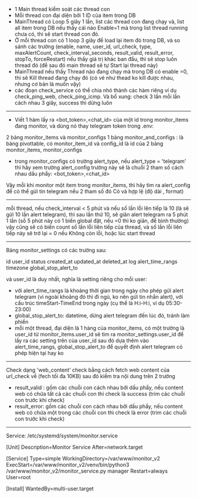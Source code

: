 - 1 Main thread kiểm soát các thread con
- Mỗi thread con đại diện bởi 1 ID của item trong DB
- MainThread có Loop 5 giây 1 lần, list các thread con đang chạy và, list all item trong DB nếu thấy cái nào Enable=1 mà trong list thread running chưa có, thì sẽ start thread con đó.
- Ở mỗi thread con có 1 loop 3 giây để load lại item đó trong DB, và so sánh các trường (enable, name, user_id, url_check, type, maxAlertCount, check_interval_seconds, result_valid, result_error, stopTo, forceRestart)  nếu thấy giá trị khác ban đầu, thì sẽ stop luôn thread đó (để sau đó main thread sẽ tự Start lại thread này)
- MainThread nếu thấy Thread nào đang chạy mà trong DB có enable =0, thì sẽ Kill thread đang chạy đó (có vẻ như thead ko kill được nhau, nhưng cơ bản là muốn vậy)
- các đoạn check_service có thể chia nhỏ thành các hàm riêng
ví dụ check_ping_web, check_ping_icmp. Và bổ xung: check 3 lần mỗi lần cách nhau 3 giây, success thì dừng luôn

----------------------------
- Viết 1 hàm lấy ra <bot_token>,<chat_id> của một id trong monitor_items đang monitor, và dùng nó thay telegram token trong .env:

2 bảng monitor_items và monitor_configs
1 bảng monitor_and_configs : là bảng pivottable, 
có monitor_item_id và config_id là id của 2 bảng monitor_items, monitor_configs

- trong monitor_configs có trường  alert_type, nếu alert_type = 'telegram'
thì hãy xem trường alert_config
trường này sẽ là chuỗi 2 tham số cách nhau dấu phẩy: <bot_token>,<chat_id>

Vậy mỗi khi monitor một item trong monitor_items, thì hãy tìm ra alert_config để có thể gửi tin telegram nếu 2 tham số đó Có và hợp lệ (độ dài , format)

----------------------------

mỗi thread, nếu check_interval < 5 phút và nếu số lần lỗi lên tiếp là 10 (là sẽ gửi 10 lần alert telegram), thì sau lần thứ 10, sẽ giãn alert telegram ra 5 phút 1 lần (số 5 phút này có 1 biến global đặt, nếu =0 thì ko giãn, để bình thường)
vậy cũng sẽ có biến count số lần lỗi liên tiếp của thread, và số lần lỗi liên tiếp này sẽ trở lại = 0 nếu Không còn lỗi, hoặc lúc start thread

----------------------------

Bảng monitor_settings có các trường sau:

id
user_id
status
created_at
updated_at
deleted_at
log
alert_time_rangs
timezone
global_stop_alert_to

và user_id là duy nhất, nghĩa là setting riêng cho mỗi user:
- với alert_time_rangs là khoảng thời gian trong ngày cho phép gửi alert telegram (vì ngoài khoảng đó thì đi ngủ, ko nên gửi tin nhắn alert), với cấu trúc timeStart-TimeEnd trong ngày (cụ thể là H:i-H:i, ví dụ 05:30-23:00)
- global_stop_alert_to: datetime, dừng alert telegram đến lúc đó, tránh làm phiền
- mỗi một thread, đại diện là 1 hàng của monitor_items, có một trường là user_id
từ monitor_items.user_id  sẽ tìm ra monitor_settings.user_id để lấy ra các setting trên của user_id
sau đó dựa thêm vào alert_time_rangs, global_stop_alert_to để quyết định alert telegram có phép hiện tại hay ko


-------------

Check dạng 'web_content'
check bằng cách  fetch web content của url_check về
(fech tối đa 10KB)
sau đó kiểm tra nội dung trên 2 trường 

- result_valid : gồm các chuỗi con cách nhau bởi dấu phẩy, nếu content web có chứa tất cả các chuỗi con thì check là success (trim các chuỗi con trước khi check)
- result_error: gồm các chuỗi con cách nhau bởi dấu phẩy, nếu content web có chứa một trong các chuỗi con thì check là error (trim các chuỗi con trước khi check)

----------------

Service:
/etc/systemd/system/monitor.service

[Unit]
Description=Monitor Service
After=network.target

[Service]
Type=simple
WorkingDirectory=/var/www/monitor_v2
ExecStart=/var/www/monitor_v2/venv/bin/python3 /var/www/monitor_v2/monitor_service.py manager
Restart=always
User=root

[Install]
WantedBy=multi-user.target

